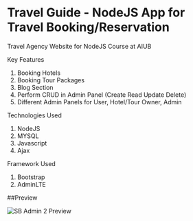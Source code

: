 # Travel Guide - NodeJS App for Travel Booking/Reservation

Travel Agency Website for NodeJS Course at AIUB

Key Features
1. Booking Hotels
2. Booking Tour Packages
3. Blog Section
4. Perform CRUD in Admin Panel (Create Read Update Delete) 
5. Different Admin Panels for User, Hotel/Tour Owner, Admin

Technologies Used
1. NodeJS
2. MYSQL
3. Javascript
4. Ajax

Framework Used
1. Bootstrap 
2. AdminLTE


##Preview

![SB Admin 2 Preview](https://assets.startbootstrap.com/img/screenshots/themes/sb-admin-2.png)
